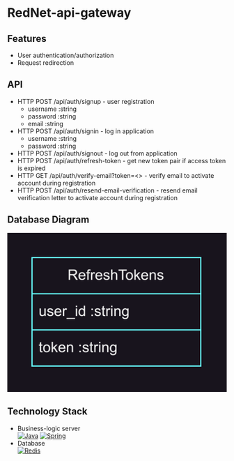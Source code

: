 # RedNet-api-gateway

## Features
* User authentication/authorization
* Request redirection

## API
* HTTP POST /api/auth/signup - user registration
  - username :string
  - password :string
  - email :string
* HTTP POST /api/auth/signin - log in application
  - username :string
  - password :string
* HTTP POST /api/auth/signout - log out from application
* HTTP POST /api/auth/refresh-token - get new token pair if access token is expired
* HTTP GET /api/auth/verify-email?token=<> - verify email to activate account during registration
* HTTP POST /api/auth/resend-email-verification - resend email verification letter to activate account during registration

## Database Diagram
![database-diagram](api-gateway-database-diagram.png)

## Technology Stack
* Business-logic server\
[![Java](https://img.shields.io/badge/java-%23ED8B00.svg?style=for-the-badge&logo=java&logoColor=white)](https://www.java.com/)
[![Spring](https://img.shields.io/badge/spring-%236DB33F.svg?style=for-the-badge&logo=spring&logoColor=white)](https://spring.io/)
* Database\
[![Redis](https://img.shields.io/badge/redis-%23DD0031.svg?style=for-the-badge&logo=redis&logoColor=white)](https://www.redis.io/)
